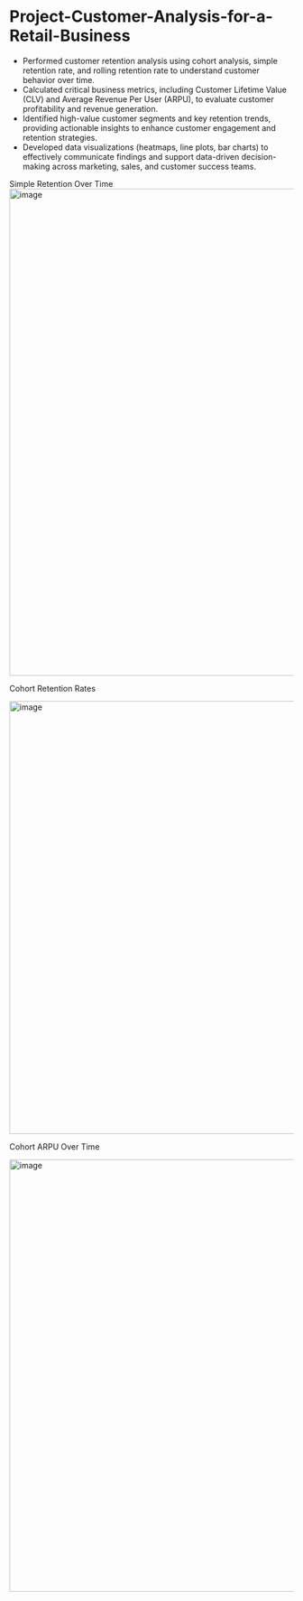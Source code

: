 # Project-Customer-Analysis-for-a-Retail-Business 

+ Performed customer retention analysis using cohort analysis, simple retention rate, and rolling retention rate to understand customer behavior over time.
+ Calculated critical business metrics, including Customer Lifetime Value (CLV) and Average Revenue Per User (ARPU), to evaluate customer profitability and revenue generation.
+ Identified high-value customer segments and key retention trends, providing actionable insights to enhance customer engagement and retention strategies.
+ Developed data visualizations (heatmaps, line plots, bar charts) to effectively communicate findings and support data-driven decision-making across marketing, sales, and customer success teams.

Simple Retention Over Time
<img width="863" alt="image" src="https://github.com/user-attachments/assets/2ab9ab69-4332-476f-94ec-e1d479943386">

Cohort Retention Rates

<img width="767" alt="image" src="https://github.com/user-attachments/assets/5edb350a-7969-461d-a95d-1a536ed9c3f3">

Cohort ARPU Over Time

<img width="766" alt="image" src="https://github.com/user-attachments/assets/414a012b-09bb-4405-a144-06b5bab38af8">


